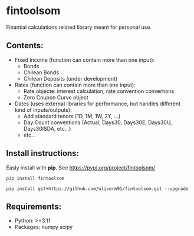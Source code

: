 # fintoolsom

Finantial calculations related library meant for personal use.

## Contents:
- Fixed Income (function can contain more than one input): 
  - Bonds
  - Chilean Bonds
  - Chilean Deposits (under development)
- Rates (function can contain more than one input):
  - Rate objecte: interest calculation, rate convention convertions
  - Zero Coupon Curve object
- Dates (uses external libraries for performance, but handles different kind of inputs/outputs):
  - Add standard tenors (1D, 1M, 1W, 2Y, ...)
  - Day Count conventions (Actual, Days30, Days30E, Days30U, Days30ISDA, etc...)
  - etc...

## Install instructions:
Easly install with **pip**. See https://pypi.org/project/fintoolsom/

`pip install fintoolsom`

`pip install git+https://github.com/oliverm91/fintoolsom.git --upgrade`

## Requirements:
- Python: >=3.11
- Packages: numpy scipy
